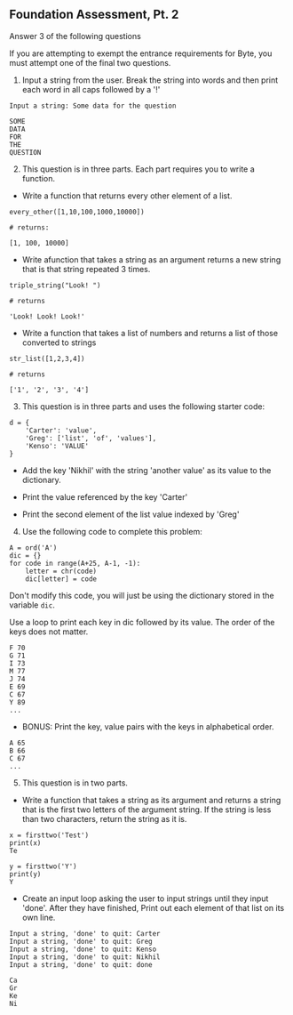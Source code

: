 ## Foundation Assessment, Pt. 2

Answer 3 of the following questions

If you are attempting to exempt the entrance requirements for Byte, you must attempt one of the final two questions.

1) Input a string from the user. Break the string into words and then print each word in all caps followed by a '!'

```
Input a string: Some data for the question

SOME
DATA
FOR
THE
QUESTION
```

2) This question is in three parts. Each part requires you to write a function.

* Write a function that returns every other element of a list.

```
every_other([1,10,100,1000,10000])

# returns:

[1, 100, 10000]
```

* Write afunction that takes a string as an argument returns a new string 
    that is that string repeated 3 times.

```
triple_string("Look! ")

# returns

'Look! Look! Look!'
```

* Write a function that takes a list of numbers and returns a list of those 
    converted to strings

```
str_list([1,2,3,4])

# returns

['1', '2', '3', '4']
```

3) This question is in three parts and uses the following starter code:

```
d = {
    'Carter': 'value',
    'Greg': ['list', 'of', 'values'],
    'Kenso': 'VALUE'
}
```

* Add the key 'Nikhil' with the string 'another value' as its value to the 
dictionary.

* Print the value referenced by the key 'Carter'

* Print the second element of the list value indexed by 'Greg'

4) Use the following code to complete this problem:

```
A = ord('A')
dic = {}
for code in range(A+25, A-1, -1):
    letter = chr(code)
    dic[letter] = code
```

Don't modify this code, you will just be using the dictionary stored in the
variable `dic`.

Use a loop to print each key in dic followed by its value. The order of the keys does not matter.

```
F 70
G 71
I 73
M 77
J 74
E 69
C 67
Y 89
...
```

* BONUS: Print the key, value pairs with the keys in alphabetical order.

```
A 65
B 66
C 67
...
```


5) This question is in two parts.

* Write a function that takes a string as its argument and returns a string
    that is the first two letters of the argument string. If the string is less 
    than two characters, return the string as it is.

```
x = firsttwo('Test')
print(x)
Te

y = firsttwo('Y')
print(y)
Y
```

* Create an input loop asking the user to input strings until they input 'done'. After they have finished, Print out each element of that list on its own line.

```
Input a string, 'done' to quit: Carter
Input a string, 'done' to quit: Greg
Input a string, 'done' to quit: Kenso
Input a string, 'done' to quit: Nikhil
Input a string, 'done' to quit: done

Ca
Gr
Ke
Ni
```
